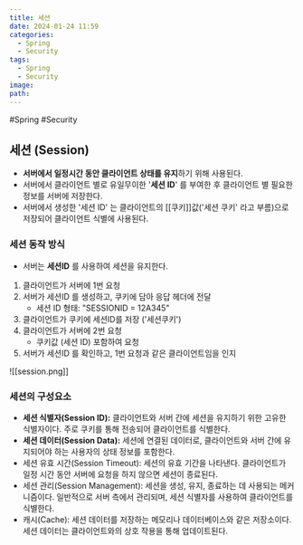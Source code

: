 ```yaml
---
title: 세션
date: 2024-01-24 11:59
categories:
  - Spring
  - Security
tags:
  - Spring
  - Security
image: 
path:
---
```

#Spring #Security 

## 세션 (Session)
- **서버에서 일정시간 동안 클라이언트 상태를 유지**하기 위해 사용된다.
- 서버에서 클라이언트 별로 유일무이한 '**세션 ID**' 를 부여한 후 클라이언트 별 필요한 정보를 서버에 저장한다.
- 서버에서 생성한 '세션 ID' 는 클라이언트의 [[쿠키]]값('세션 쿠키' 라고 부름)으로 저장되어 클라이언트 식별에 사용된다.

### 세션 동작 방식
+ 서버는 **세션ID** 를 사용하여 세션을 유지한다.

1. 클라이언트가 서버에 1번 요청
2. 서버가 세션ID 를 생성하고, 쿠키에 담아 응답 헤더에 전달
    + 세션 ID 형태: "SESSIONID = 12A345"
3. 클라이언트가 쿠키에 세션ID를 저장 ('세션쿠키')
4. 클라이언트가 서버에 2번 요청
    - 쿠키값 (세션 ID) 포함하여 요청
5. 서버가 세션ID 를 확인하고, 1번 요청과 같은 클라이언트임을 인지

![[session.png]]

### 세션의 구성요소
+ **세션 식별자(Session ID):** 클라이언트와 서버 간에 세션을 유지하기 위한 고유한 식별자이다. 주로 쿠키를 통해 전송되어 클라이언트를 식별한다.
+ **세션 데이터(Session Data):** 세션에 연결된 데이터로, 클라이언트와 서버 간에 유지되어야 하는 사용자의 상태 정보를 포함한다.
+ 세션 유효 시간(Session Timeout): 세션의 유효 기간을 나타낸다. 클라이언트가 일정 시간 동안 서버에 요청을 하지 않으면 세션이 종료된다.
+ 세션 관리(Session Management): 세션을 생성, 유지, 종료하는 데 사용되는 메커니즘이다. 일반적으로 서버 측에서 관리되며, 세션 식별자를 사용하여 클라이언트를 식별한다.
+ 캐시(Cache): 세션 데이터를 저장하는 메모리나 데이터베이스와 같은 저장소이다. 세션 데이터는 클라이언트와의 상호 작용을 통해 업데이트된다.